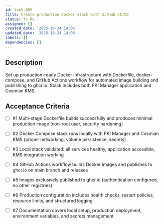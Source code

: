 ```yaml
---
id: task-065
title: Create production Docker stack with GitHub CI/CD
status: To Do
assignee: []
created_date: '2025-10-24 14:04'
updated_date: '2025-10-24 14:06'
labels: []
dependencies: []
---
```


## Description

<!-- SECTION:DESCRIPTION:BEGIN -->
Set up production-ready Docker infrastructure with Dockerfile, docker-compose, and GitHub Actions workflow for automated image building and publishing to ghcr.io. Stack includes both PKI Manager application and Cosmian KMS.
<!-- SECTION:DESCRIPTION:END -->

## Acceptance Criteria
<!-- AC:BEGIN -->
- [ ] #1 Multi-stage Dockerfile builds successfully and produces minimal production image (non-root user, security hardening)
- [ ] #2 Docker Compose stack runs locally with PKI Manager and Cosmian KMS (proper networking, volume persistence, secrets)
- [ ] #3 Local stack validated: all services healthy, application accessible, KMS integration working
- [ ] #4 GitHub Actions workflow builds Docker images and publishes to ghcr.io on main branch and releases
- [ ] #5 Images exclusively published to ghcr.io (authentication configured, no other registries)
- [ ] #6 Production configuration includes health checks, restart policies, resource limits, and structured logging

- [ ] #7 Documentation covers local setup, production deployment, environment variables, and secrets management
<!-- AC:END -->
